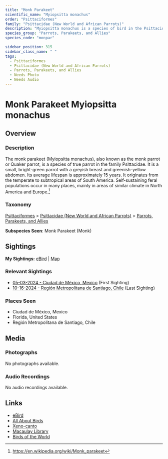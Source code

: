 ```yaml
---
title: "Monk Parakeet"
scientific_name: "Myiopsitta monachus"
order: "Psittaciformes"
family: "Psittacidae (New World and African Parrots)"
description: "Myiopsitta monachus is a species of bird in the Psittacidae (New World and African Parrots) family. It has been observed 3 times."
species_group: "Parrots, Parakeets, and Allies"
species_code: "monpar"

sidebar_position: 315
sidebar_class_name: " "
tags: 
  - Psittaciformes
  - Psittacidae (New World and African Parrots)
  - Parrots, Parakeets, and Allies
  - Needs Photo
  - Needs Audio
---
```


# Monk Parakeet <span className='sci_name'>Myiopsitta monachus</span>

## Overview

### Description
The monk parakeet (Myiopsitta monachus), also known as the monk parrot or Quaker parrot, is a species of true parrot in the family Psittacidae. It is a small, bright-green parrot with a greyish breast and greenish-yellow abdomen. Its average lifespan is approximately 15 years. It originates from the temperate to subtropical areas of South America. Self-sustaining feral populations occur in many places, mainly in areas of similar climate in North America and Europe.[^1]

[^1]: https://en.wikipedia.org/wiki/Monk_parakeet

### Taxonomy
[Psittaciformes](/tags/psittaciformes) > [Psittacidae (New World and African Parrots)](/tags/psittacidae-new-world-and-african-parrots) > [Parrots, Parakeets, and Allies](/tags/parrots-parakeets-and-allies)

**Subspecies Seen**: Monk Parakeet (Monk)


## Sightings

**My Sightings:** [eBird](https://ebird.org/lifelist?r=world&time=life&spp=monpar) | [Map](/map?species_code=monpar)

### Relevant Sightings

* [05-03-2024 - Ciudad de México, Mexico](https://ebird.org/checklist/S171944260) (First Sighting)
* [10-16-2024 - Región Metropolitana de Santiago, Chile](https://ebird.org/checklist/S199105465) (Last Sighting)

### Places Seen

* Ciudad de México, Mexico
* Florida, United States
* Región Metropolitana de Santiago, Chile



## Media
### Photographs
No photographs available.

### Audio Recordings
No audio recordings available.

## Links
* [eBird](https://ebird.org/species/monpar) 
* [All About Birds](https://www.allaboutbirds.org/guide/monpar) 
* [Xeno-canto](https://www.xeno-canto.org/species/myiopsitta-monachus) 
* [Macaulay Library](https://search.macaulaylibrary.org/catalog?taxonCode=monpar&sort=rating_rank_desc)
* [Birds of the World](https://birdsoftheworld.org/bow/species/monpar)
